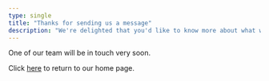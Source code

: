 ```yaml
---
type: single
title: "Thanks for sending us a message"
description: "We're delighted that you'd like to know more about what we do."
---
```

One of our team will be in touch very soon.

Click [here](/managed-iot/) to return to our home page.
